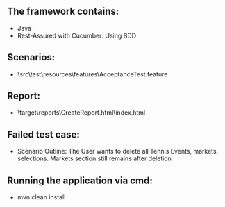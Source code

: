 ## The framework contains:
  - Java
  - Rest-Assured with Cucumber: Using BDD 

## Scenarios: 
 - \src\test\resources\features\AcceptanceTest.feature

## Report: 
- \target\reports\CreateReport.html\index.html

## Failed test case:
- Scenario Outline: The User wants to delete all Tennis Events, markets, selections. Markets section still remains after deletion

## Running the application via cmd: 
- mvn clean install
